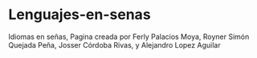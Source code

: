 # Lenguajes-en-senas
Idiomas en señas, Pagina creada por Ferly Palacios Moya, Royner Simón Quejada Peña, Josser Córdoba Rivas, y  Alejandro Lopez Aguilar
